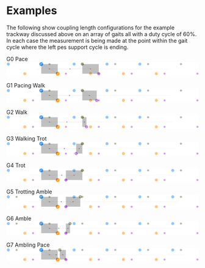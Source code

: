 Examples
========

The following show coupling length configurations for the example trackway 
discussed above on an array of gaits all with a duty cycle of 60%. In each
case the measurement is being made at the point within the gait cycle where 
the left pes support cycle is ending.

G0 Pace
![Pace](assets/dc_60/G0-pace-Snapshot-1.svg)

G1 Pacing Walk
![Pacing Walk](assets/dc_60/G1-pacingWalk-Snapshot-1.svg)

G2 Walk
![Walk](assets/dc_60/G2-walk-Snapshot-1.svg)

G3 Walking Trot
![Walking Trot](assets/dc_60/G3-walkingTrot-Snapshot-1.svg)

G4 Trot
![Trot](assets/dc_60/G4-trot-Snapshot-1.svg)

G5 Trotting Amble
![Trotting Amble](assets/dc_60/G5-trottingAmble-Snapshot-1.svg)

G6 Amble
![Amble](assets/dc_60/G6-amble-Snapshot-1.svg)

G7 Ambling Pace
![Ambling Pace](assets/dc_60/G7-amblingPace-Snapshot-1.svg)
